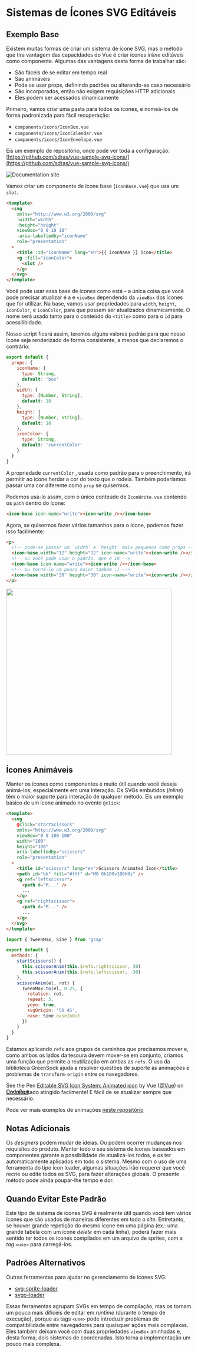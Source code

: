 # Sistemas de Ícones SVG Editáveis

## Exemplo Base

Existem muitas formas de criar um sistema de ícone SVG, mas o método que tira vantagem das capacidades do Vue é criar ícones *inline* editáveis como componente. Algumas das vantagens desta forma de trabalhar são:

- São fáceis de se editar em tempo real
- São animáveis
- Pode se usar props, definindo padrões ou alterando-as caso necessário
- São incorporados, então não exigem requisições HTTP adicionais
- Eles podem ser acessados dinamicamente

Primeiro, vamos criar uma pasta para todos os ícones, e nomeá-los de forma padronizada para fácil recuperação:

- `components/icons/IconBox.vue`
- `components/icons/IconCalendar.vue`
- `components/icons/IconEnvelope.vue`

Eis um exemplo de repositório, onde pode ver toda a configuração: [https://github.com/sdras/vue-sample-svg-icons/](https://github.com/sdras/vue-sample-svg-icons/)

![Documentation site](https://s3-us-west-2.amazonaws.com/s.cdpn.io/28963/screendocs.jpg 'Docs demo')

Vamos criar um componente de ícone base (`IconBase.vue`) que usa um `slot`.

```html
<template>
  <svg
    xmlns="http://www.w3.org/2000/svg"
    :width="width"
    :height="height"
    viewBox="0 0 18 18"
    :aria-labelledby="iconName"
    role="presentation"
  >
    <title :id="iconName" lang="en">{{ iconName }} icon</title>
    <g :fill="iconColor">
      <slot />
    </g>
  </svg>
</template>
```

Você pode usar essa base de ícones como está – a única coisa que você pode precisar atualizar é a e `viewBox` dependendo da `viewBox` dos ícones que for utilizar. Na base, vamos usar propriedades para `width`, `height`, `iconColor`, e `iconColor`, para que possam ser atualizados dinamicamente. O nome será usado tanto para o conteúdo do `<title>` como para o `id` para acessilibidade.

Nosso script ficará assim, teremos alguns valores padrão para que nosso ícone seja renderizado de forma consistente, a menos que declaremos o contrário: 

```js
export default {
  props: {
    iconName: {
      type: String,
      default: 'box'
    },
    width: {
      type: [Number, String],
      default: 18
    },
    height: {
      type: [Number, String],
      default: 18
    },
    iconColor: {
      type: String,
      default: 'currentColor'
    }
  }
}
```

A propriedade `currentColor` , usada como padrão para o preenchimento, irá permitir ao ícone herdar a cor do texto que o rodeia. Também poderíamos passar uma cor diferente como `prop` se quisermos.

Podemos usá-lo assim, com o único conteúdo de `IconWrite.vue` contendo os `path` dentro do ícone:

```html
<icon-base icon-name="write"><icon-write /></icon-base>
```

Agora, se quisermos fazer vários tamanhos para o ícone, podemos fazer isso facilmente:

```html
<p>
  <!-- pode-se passar um `width` e `height` mais pequenos como props -->
  <icon-base width="12" height="12" icon-name="write"><icon-write /></icon-base>
  <!-- ou você pode usar o padrão, que é 18 -->
  <icon-base icon-name="write"><icon-write /></icon-base>
  <!-- ou torná-lo um pouco maior também :) -->
  <icon-base width="30" height="30" icon-name="write"><icon-write /></icon-base>
</p>
```

<img src="https://s3-us-west-2.amazonaws.com/s.cdpn.io/28963/Screen%20Shot%202018-01-01%20at%204.51.40%20PM.png" width="450" />

## Ícones Animáveis

Manter os ícones como componentes é muito útil quando você deseja animá-los, especialmente em uma interação. Os SVGs embutidos (*inline*) têm o maior suporte para interação de qualquer método. Eis um exemplo básico de um ícone animado no evento `@click`:

```html
<template>
  <svg
    @click="startScissors"
    xmlns="http://www.w3.org/2000/svg"
    viewBox="0 0 100 100"
    width="100"
    height="100"
    aria-labelledby="scissors"
    role="presentation"
  >
    <title id="scissors" lang="en">Scissors Animated Icon</title>
    <path id="bk" fill="#fff" d="M0 0h100v100H0z" />
    <g ref="leftscissor">
      <path d="M..." />
      ...
    </g>
    <g ref="rightscissor">
      <path d="M..." />
      ...
    </g>
  </svg>
</template>
```

```js
import { TweenMax, Sine } from 'gsap'

export default {
  methods: {
    startScissors() {
      this.scissorAnim(this.$refs.rightscissor, 30)
      this.scissorAnim(this.$refs.leftscissor, -30)
    },
    scissorAnim(el, rot) {
      TweenMax.to(el, 0.25, {
        rotation: rot,
        repeat: 3,
        yoyo: true,
        svgOrigin: '50 45',
        ease: Sine.easeInOut
      })
    }
  }
}
```

Estamos aplicando `refs` aos grupos de caminhos que precisamos mover e, como ambos os lados da tesoura devem mover-se em conjunto, criamos uma função que permite a reutilização em ambas as `refs`. O uso da biblioteca GreenSock ajuda a resolver questões de suporte às animações e problemas de `transform-origin` entre os navegadores.

<p data-height="300" data-theme-id="0" data-slug-hash="dJRpgY" data-default-tab="result" data-user="Vue" data-embed-version="2" data-pen-title="Editable SVG Icon System: Animated icon" class="codepen">See the Pen <a href="https://codepen.io/team/Vue/pen/dJRpgY/">Editable SVG Icon System: Animated icon</a> by Vue (<a href="https://codepen.io/Vue">@Vue</a>) on <a href="https://codepen.io">CodePen</a>.</p><script async src="https://production-assets.codepen.io/assets/embed/ei.js"></script>

<p style="margin-top:-30px">Um resultado atingido facilmente! E fácil de se atualizar sempre que necessário.</p>

Pode ver mais exemplos de animações [neste repositório](https://github.com/sdras/vue-sample-svg-icons/)

## Notas Adicionais

Os *designers* podem mudar de ideias. Ou podem ocorrer mudanças nos requisitos do produto. Manter todo o seu sistema de ícones baseados em componentes garante a possibilidade de atualizá-los todos, e os ter automaticamente aplicados em todo o sistema. Mesmo com o uso de uma ferramenta do tipo icon loader, algumas situações irão requerer que você recrie ou edite todos os SVG, para fazer alterações globais. O presente método pode ainda poupar-lhe tempo e dor.

## Quando Evitar Este Padrão

Este tipo de sistema de ícones SVG é realmente útil quando você tem vários ícones que são usados de maneiras diferentes em todo o *site*. Entretanto, se houver grande repetição do mesmo ícone em uma página (ex.: uma grande tabela com um ícone *delete* em cada linha), poderá fazer mais sentido ter todos os ícones compilados em um arquivo de sprites, com a *tag* `<use>` para carregá-los.

## Padrões Alternativos

Outras ferramentas para ajudar no gerenciamento de ícones SVG:

- [svg-sprite-loader](https://github.com/kisenka/svg-sprite-loader)
- [svgo-loader](https://github.com/rpominov/svgo-loader)

Essas ferramentas agrupam SVGs em tempo de compilação, mas os tornam um pouco mais difíceis de editar em *runtime* (durante o tempo de execução), porque as tags `<use>` pode introduzir problemas de compatibilidade entre navegadores para quaisquer ações mais complexas. Eles também deixam você com duas propriedades `viewBox` aninhadas e, desta forma, dois sistemas de coordenadas. Isto torna a implementação um pouco mais complexa.

